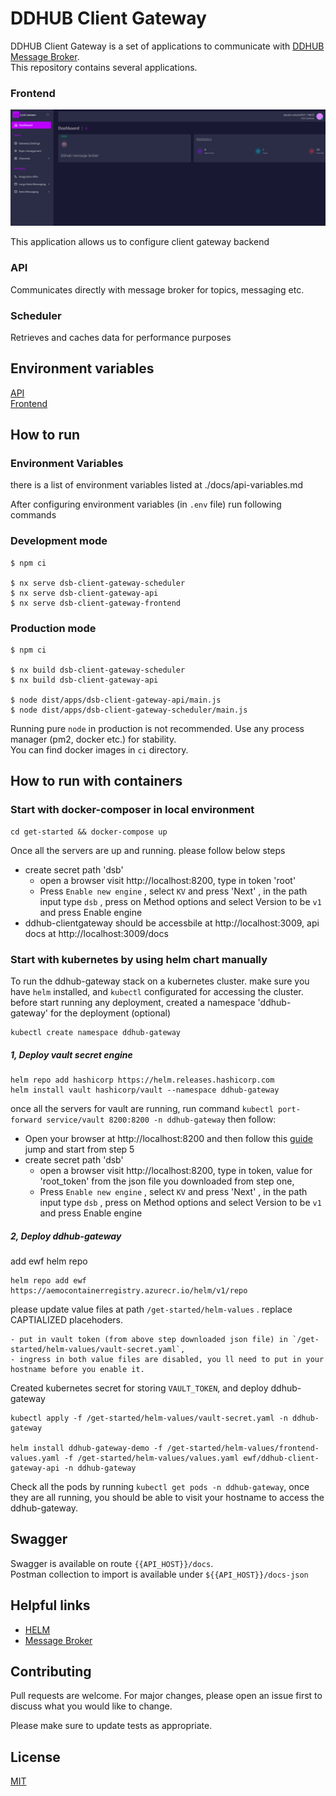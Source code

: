 # DDHUB Client Gateway

DDHUB Client Gateway is a set of applications to communicate with [DDHUB Message Broker](https://github.com/energywebfoundation/ddhub-message-broker).  
This repository contains several applications.

### Frontend
![img.png](docs/images/img.png)

This application allows us to configure client gateway backend

### API

Communicates directly with message broker for topics, messaging etc.

### Scheduler

Retrieves and caches data for performance purposes

## Environment variables

[API](docs/api-variables.md)  
[Frontend](docs/frontend-variables.md)
## How to run

### Environment Variables
there is a list of environment variables listed at ./docs/api-variables.md

After configuring environment variables (in `.env` file) run following commands

### Development mode

```shell
$ npm ci

$ nx serve dsb-client-gateway-scheduler
$ nx serve dsb-client-gateway-api
$ nx serve dsb-client-gateway-frontend
```

### Production mode

```shell
$ npm ci

$ nx build dsb-client-gateway-scheduler
$ nx build dsb-client-gateway-api

$ node dist/apps/dsb-client-gateway-api/main.js
$ node dist/apps/dsb-client-gateway-scheduler/main.js
```

Running pure `node` in production is not recommended. Use any process manager (pm2, docker etc.) for stability.  
You can find docker images in `ci` directory.

## How to run with containers
### Start with docker-composer in local environment
```
cd get-started && docker-compose up
```
Once all the servers are up and running. please follow below steps
  - create secret path 'dsb'
    * open a browser visit http://localhost:8200, type in token 'root'
    * Press `Enable new engine` , select `KV` and press 'Next' , in the path input type `dsb` , press on Method options and select Version to be `v1` and press Enable engine
  - ddhub-clientgateway should be accessbile at http://localhost:3009, api docs at http://localhost:3009/docs

### Start with kubernetes by using helm chart manually

To run the ddhub-gateway stack on a kubernetes cluster. make sure you have `helm` installed, and `kubectl` configurated for accessing the cluster.
before start running any deployment, created a namespace 'ddhub-gateway' for the deployment (optional)
```
kubectl create namespace ddhub-gateway
```
##### 1, Deploy vault secret engine
```
helm repo add hashicorp https://helm.releases.hashicorp.com
helm install vault hashicorp/vault --namespace ddhub-gateway
```
once all the servers for vault are running, run command `kubectl port-forward service/vault 8200:8200 -n ddhub-gateway` then follow: 
  - Open your browser at http://localhost:8200 and then follow this [guide](https://learn.hashicorp.com/tutorials/vault/getting-started-ui?in=vault/getting-started) jump and start from step 5 
  - create secret path 'dsb'
    * open a browser visit http://localhost:8200, type in token, value for 'root_token' from the json file you downloaded from step one,
    * Press `Enable new engine` , select `KV` and press 'Next' , in the path input type `dsb` , press on Method options and select Version to be `v1` and press Enable engine

##### 2, Deploy ddhub-gateway

add ewf helm repo
```
helm repo add ewf https://aemocontainerregistry.azurecr.io/helm/v1/repo
```
 please update value files at path `/get-started/helm-values` . replace CAPTIALIZED placehoders.

    - put in vault token (from above step downloaded json file) in `/get-started/helm-values/vault-secret.yaml`,
    - ingress in both value files are disabled, you ll need to put in your hostname before you enable it.

Created kubernetes secret for storing `VAULT_TOKEN`, and deploy ddhub-gateway   
 ```
kubectl apply -f /get-started/helm-values/vault-secret.yaml -n ddhub-gateway

helm install ddhub-gateway-demo -f /get-started/helm-values/frontend-values.yaml -f /get-started/helm-values/values.yaml ewf/ddhub-client-gateway-api -n ddhub-gateway
```

Check all the pods by running `kubectl get pods -n ddhub-gateway`, once they are all running, you should be able to visit your hostname to access the ddhub-gateway.



## Swagger
Swagger is available on route `{{API_HOST}}/docs`.    
Postman collection to import is available under `${{API_HOST}}/docs-json`

## Helpful links

- [HELM](https://github.com/energywebfoundation/dsb-client-gateway-helm)
- [Message Broker](https://github.com/energywebfoundation/ddhub-message-broker)

## Contributing
Pull requests are welcome. For major changes, please open an issue first to discuss what you would like to change.

Please make sure to update tests as appropriate.

## License
[MIT](https://choosealicense.com/licenses/mit/)
